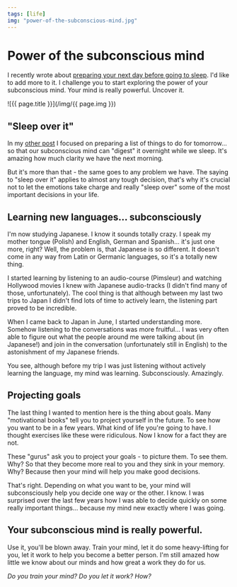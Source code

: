 ```yaml
---
tags: [life]
img: "power-of-the-subconscious-mind.jpg"
---
```


# Power of the subconscious mind


I recently wrote about [preparing your next day before going to sleep](/prepare-your-next-day-in-the-evening). I'd like to add more to it. I challenge you to start exploring the power of your subconscious mind. Your mind is really powerful. Uncover it.

<!--More-->

![{{ page.title }}](/img/{{ page.img }})

## "Sleep over it"

In my [other post](/prepare-your-next-day-in-the-evening) I focused on preparing a list of things to do for tomorrow… so that our subconscious mind can "digest" it overnight while we sleep. It's amazing how much clarity we have the next morning.

But it's more than that - the same goes to any problem we have. The saying to "sleep over it" applies to almost any tough decision, that's why it's crucial not to let the emotions take charge and really "sleep over" some of the most important decisions in your life.

## Learning new languages… subconsciously

I'm now studying Japanese. I know it sounds totally crazy. I speak my mother tongue (Polish) and English, German and Spanish… it's just one more, right? Well, the problem is, that Japanese is so different. It doesn't come in any way from Latin or Germanic languages, so it's a totally new thing.

I started learning by listening to an audio-course (Pimsleur) and watching Hollywood movies I knew with Japanese audio-tracks (I didn't find many of those, unfortunately). The cool thing is that although between my last two trips to Japan I didn't find lots of time to actively learn, the listening part proved to be incredible.

When I came back to Japan in June, I started understanding more. Somehow listening to the conversations was more fruitful… I was very often able to figure out what the people around me were talking about (in Japanese!) and join in the conversation (unfortunately still in English) to the astonishment of my Japanese friends.

You see, although before my trip I was just listening without actively learning the language, my mind was learning. Subconsciously. Amazingly.

## Projecting goals

The last thing I wanted to mention here is the thing about goals. Many "motivational books" tell you to project yourself in the future. To see how you want to be in a few years. What kind of life you're going to have. I thought exercises like these were ridiculous. Now I know for a fact they are not.

These "gurus" ask you to project your goals - to picture them. To see them. Why? So that they become more real to you and they sink in your memory. Why? Because then your mind will help you make good decisions.

That's right. Depending on what you want to be, your mind will subconsciously help you decide one way or the other. I know. I was surprised over the last few years how I was able to decide quickly on some really important things… because my mind new exactly where I was going.

## Your subconscious mind is really powerful.

Use it, you'll be blown away. Train your mind, let it do some heavy-lifting for you, let it work to help you become a better person. I'm still amazed how little we know about our minds and how great a work they do for us.

_Do you train your mind? Do you let it work? How?_

  
  
  
 


[n]: https://michael.gratis/nozbe